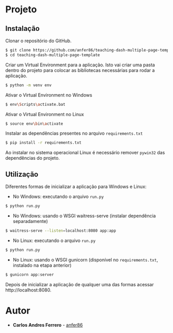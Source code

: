 # Projeto


## Instalação

Clonar o repositório do GitHub.
```bash
$ git clone https://github.com/anfer86/teaching-dash-multiple-page-template.git
$ cd teaching-dash-multiple-page-template
```

Criar um Virtual Environment para a aplicação. Isto vai criar uma pasta dentro do projeto para colocar as bibliotecas necessárias para rodar a aplicação.
```bash
$ python -m venv env
```

Ativar o Virtual Environment no Windows
```bash
$ env\Scripts\activate.bat
```

Ativar o Virtual Environment no Linux
```bash
$ source env\bin\activate
```

Instalar as dependências presentes no arquivo `requirements.txt`
```bash
$ pip install -r requirements.txt
```

Ao instalar no sistema operacional Linux é necessário remover `pywin32` das dependências do projeto.

## Utilização

Diferentes formas de inicializar a aplicação para Windows e Linux:

- No Windows: executando o arquivo `run.py`
```bash
$ python run.py
```

- No Windows: usando o WSGI waitress-serve (instalar dependência separadamente)
```bash
$ waitress-serve --listen=localhost:8080 app:app
```

- No Linux: executando o arquivo `run.py`
```bash
$ python run.py
```

- No Linux: usando o WSGI gunicorn (disponível no `requirements.txt`, instalado na etapa anterior)
```bash
$ gunicorn app:server
```

Depois de inicializar a aplicação de qualquer uma das formas acessar http://localhost:8080.

# Autor
* **Carlos Andres Ferrero** - [anfer86](https://github.com/anfer86/)